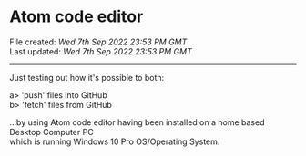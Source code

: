 # Atom code editor

File created: *Wed 7th Sep 2022 23:53 PM GMT*  
Last updated: *Wed 7th Sep 2022 23:53 PM GMT*

-----

Just testing out how it's possible to both:  

a> 'push' files into GitHub  
b> 'fetch' files from GitHub  

...by using Atom code editor having been installed on a home based Desktop Computer PC  
which is running Windows 10 Pro OS/Operating System.
